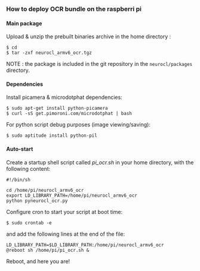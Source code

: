 ### How to deploy OCR bundle on the raspberri pi

#### Main package

Upload & unzip the prebuilt binaries archive in the home directory :

```shell
$ cd
$ tar -zxf neurocl_armv6_ocr.tgz
```

NOTE : the package is included in the git repository in the `neurocl/packages` directory.

#### Dependencies

Install picamera & microdotphat dependencies:

```shell
$ sudo apt-get install python-picamera
$ curl -sS get.pimoroni.com/microdotphat | bash
```

For python script debug purposes (image viewing/saving):

```shell
$ sudo aptitude install python-pil
```

#### Auto-start

Create a startup shell script called *pi_ocr.sh* in your home directory, with the following content:

```shell
#!/bin/sh

cd /home/pi/neurocl_armv6_ocr
export LD_LIBRARY_PATH=/home/pi/neurocl_armv6_ocr
python pyneurocl_ocr.py
```

Configure cron to start your script at boot time:

```shell
$ sudo crontab -e
```

and add the following lines at the end of the file:

```shell
LD_LIBRARY_PATH=$LD_LIBRARY_PATH:/home/pi/neurocl_armv6_ocr
@reboot sh /home/pi/pi_ocr.sh &
```

Reboot, and here you are!

